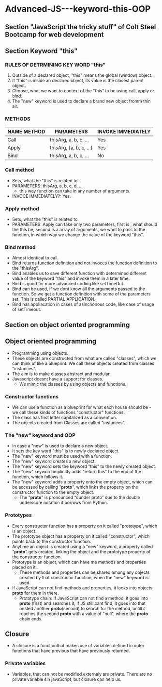 # Advanced-JS---keyword-this-OOP

## Section "JavaScript the tricky stuff" of Colt Steel Bootcamp for web development

## Section Keyword "this"

### RULES OF DETRMINING KEY WORD "this"
1. Outside of a declared object, "this" means the global (window) object.
2. If "this" is inside an declared object, its value is the closest parent object.
3. Choose, what we want to context of the "this" to be using call, apply or bind.
4. The "new" keyword is used to declare a brand new object fromm thin air.

### METHODS

| NAME METHOD  | PARAMETERS | INVOKE IMMEDIATELY |
| ------------- | ------------- | ------------- |
| Call  | thisArg, a, b, c, ...  |  Yes |
| Apply  | thisArg, [a, b, c, ...]  |  Yes  |
| Bind  | thisArg, a, b, c, ...  |  No  |

### Call method 
* Sets, what the "this" is related to.
* PARAMETERS:  thisArg, a, b, c, d, ...
    * this way function can take in any number of arguments.
* INVOCE IMMEDIATELY?: Yes.

### Apply method 
* Sets, what the "this" is related to.
* PARAMETERS: Apply can take only two parameters, first is , what should the this be, second is a array of arguments, we want to pass to the function, in which way we change the value of the keyword "this".

### Bind method 
* Almost identical to call.
* Bind returns function definition and not invoces the function definition to the "thisArg".
* Bind anables us to save different function with determined different value of the keyword "this" and invoke them in a later time. 
* Bind is good for more advanced coding like setTimeOut.
* Bind can be used, if we dont know all the arguments passed to the function. So we get a function definition with some of the parameters set. This is called PARTIAL APPLICATION.
* Bind has appliacation in cases of asinchonous code, like case of usage of setTimeout.

## Section on object oriented programming

## Object oriented programming
* Programming using objects.
* These objects are constructed from what are called "classes", which we can think of like a blueprint. We call these objects created from classes "instances".
* The aim is to make classes abstract and modular.
* Javascript doesnt have a support for classes.
    * We mimic the classes by using objects and functions.

### Constructor functions
* We can use a function as a blueprint for what each house should be - we call these kinds of functions "constructor" functions.
* The class has first letter capitalized as a convention.
* The objects created from Classes are called "instances".

### The "new" keyword and OOP
* In case a "new" is used to declare a new object.
* It sets the key word "this" is to newly declared object.
* The "new" keyword must be used with a function.
* The "new" keyword creates a new object. 
* The "new" keyword sets the keyword "this" to the newly created object. 
* The "new" keyword implicitly adds "return this" to the end of the function, which follows it. 
* The "new" keyword adds a property onto the empty object, which can be accessed by calling "__proto__", which links the property on the constructor function to the empty object.
    *   The "__proto__" is pronounced “dunder proto” due to the double underscore notation it borrows from Python.

### Prototypes
* Every constructor function has a property on it called "prototype", which is an object.
* The prototype object has a property on it called "constructor", which points back to the constructor function.
* Anytime an object is created using a "new" keyword, a property called "__proto__" gets created, linking the object and the prototype property of the constructor function.
* Prototype is an object, which can have me methods and properties placed on it.
    * These methods and properties can be shared among any objects created by that constructor function, when the "new" keyword is used.
* If JavaScript can not find methods and properties, it looks into objects __proto__ for them in there.
    * Prototype chain: If JavaScript can not find a method, it goes into __proto__ (first) and searches it, if JS still cant find, it goes into that nested another __proto__(second) to search for the method, untill it reaches the second __proto__ with a value of "null", where the __proto__ chain ends.

## Closure
* A closure is a functionthat makes use of variables defined in outer functions that have previous that have previously returned.

### Private variables
* Variables, that can not be modified externaly are private. There are no private variable sin javaScript, but closure can help us.